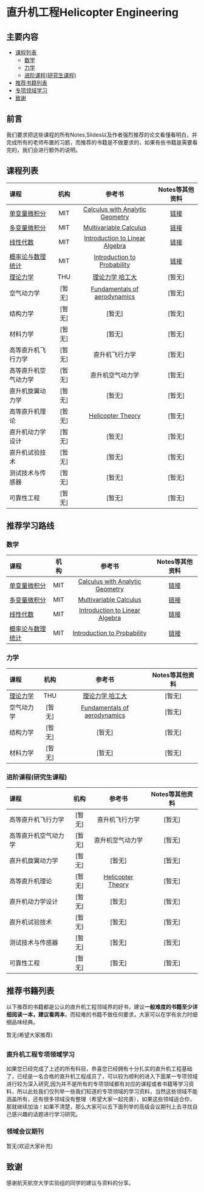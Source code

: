 # 直升机工程Helicopter Engineering 
 
 
 ## 主要内容 
 * [课程列表](#curriculum) 
     * [数学](#1.0)
     * [力学](#2.0)
     * [进阶课程(研究生课程)](#3.0)
 * [推荐书籍列表](#booklists)
 * [专项领域学习](#special_learning) 
 * [致谢](#many_thanks) 
 
 ## <h2 id="preparation">前言</h2> 
 我们要求把这些课程的所有Notes,Slides以及作者强烈推荐的论文看懂看明白，并完成所有的老师布置的习题，而推荐的书籍是不做要求的，如果有些书籍是需要看完的，我们会进行额外的说明。
 
 ## <h2 id="curriculum">课程列表</h2> 
 课程 | 机构 | 参考书 | Notes等其他资料 
 :-- | :--: | :--: | :--:
 [单变量微积分](http://open.163.com/movie/2006/8/M/L/M6GLI5A07_M6GLJH1ML.html)|MIT| [Calculus with Analytic Geometry](https://www.amazon.com/exec/obidos/ASIN/0070576424/ref=nosim/mitopencourse-20)|[链接](https://ocw.mit.edu/courses/mathematics/18-01-single-variable-calculus-fall-2006/)
 [多变量微积分](http://open.163.com/special/opencourse/multivariable.html)|MIT| [Multivariable Calculus](https://www.amazon.com/exec/obidos/ASIN/0130339679/ref=nosim/mitopencourse-20)|[链接](https://ocw.mit.edu/courses/mathematics/18-02-multivariable-calculus-fall-2007/)
 [线性代数](http://open.163.com/special/opencourse/daishu.html)|MIT| [Introduction to Linear Algebra](http://math.mit.edu/~gs/linearalgebra/)|[链接](https://ocw.mit.edu/courses/mathematics/18-06-linear-algebra-spring-2010/study-materials/)
 [概率论与数理统计](https://www.youtube.com/watch?v=j9WZyLZCBzs&list=PLQ3khvAsNhargDx0dG1cQXOrA2u3JsFKc)|MIT| [Introduction to Probability](https://www.amazon.com/exec/obidos/ASIN/188652923X/ref=nosim/mitopencourse-20)|[链接](https://ocw.mit.edu/courses/electrical-engineering-and-computer-science/6-041-probabilistic-systems-analysis-and-applied-probability-fall-2010/tutorials/)
 [理论力学 ](http://www.xuetangx.com/courses/course-v1:TsinghuaX+20330334X_2015_2+sp/about)|THU| [理论力学 哈工大](https://www.amazon.cn/s/ref=nb_sb_noss_2/459-7493406-3343453?__mk_zh_CN=%E4%BA%9A%E9%A9%AC%E9%80%8A%E7%BD%91%E7%AB%99&url=search-alias%3Daps&field-keywords=%E7%90%86%E8%AE%BA%E5%8A%9B%E5%AD%A6)|[暂无]
 空气动力学| [暂无] |[Fundamentals of aerodynamics](https://www.amazon.cn/%E5%9B%BE%E4%B9%A6/dp/B00JE12SPQ/ref=sr_1_3?ie=UTF8&qid=1491364875&sr=8-3&keywords=%E7%A9%BA%E6%B0%94%E5%8A%A8%E5%8A%9B%E5%AD%A6)|[暂无]
 结构力学 | [暂无] |[暂无] |[暂无]
 材料力学| [暂无] |[暂无] |[暂无]
 高等直升机飞行力学| [暂无] |直升机飞行力学| [暂无]
 高等直升机空气动力学 | [暂无] |直升机空气动力学| [暂无]
 直升机旋翼动力学 | [暂无] |[暂无] |[暂无]
 高等直升机理论| [暂无] |[Helicopter Theory](https://www.amazon.cn/Helicopter-Theory-Johnson-Wayne/dp/0486682307/ref=sr_1_1?ie=UTF8&qid=1491365076&sr=8-1&keywords=helicopter+theory)|[暂无]
 直升机动力学设计| [暂无] |[暂无] |[暂无]
 直升机试验技术| [暂无] |[暂无] |[暂无]
 测试技术与传感器 | [暂无] |[暂无] |[暂无]
 可靠性工程| [暂无] |[暂无] |[暂无]
 
 
 ## <h2 id="learning_route">推荐学习路线</h2> 
 
 ### <h3 id="1.0">数学</h3> 
 课程 | 机构 | 参考书 | Notes等其他资料 
 :-- | :--: | :--: | :--: 
 [单变量微积分](http://open.163.com/movie/2006/8/M/L/M6GLI5A07_M6GLJH1ML.html)|MIT| [Calculus with Analytic Geometry](https://www.amazon.com/exec/obidos/ASIN/0070576424/ref=nosim/mitopencourse-20)|[链接](https://ocw.mit.edu/courses/mathematics/18-01-single-variable-calculus-fall-2006/)
 [多变量微积分](http://open.163.com/special/opencourse/multivariable.html)|MIT| [Multivariable Calculus](https://www.amazon.com/exec/obidos/ASIN/0130339679/ref=nosim/mitopencourse-20)|[链接](https://ocw.mit.edu/courses/mathematics/18-02-multivariable-calculus-fall-2007/)
 [线性代数](http://open.163.com/special/opencourse/daishu.html)|MIT| [Introduction to Linear Algebra](http://math.mit.edu/~gs/linearalgebra/)|[链接](https://ocw.mit.edu/courses/mathematics/18-06-linear-algebra-spring-2010/study-materials/)
 [概率论与数理统计](https://www.youtube.com/watch?v=j9WZyLZCBzs&list=PLQ3khvAsNhargDx0dG1cQXOrA2u3JsFKc)|MIT| [Introduction to Probability](https://www.amazon.com/exec/obidos/ASIN/188652923X/ref=nosim/mitopencourse-20)|[链接](https://ocw.mit.edu/courses/electrical-engineering-and-computer-science/6-041-probabilistic-systems-analysis-and-applied-probability-fall-2010/tutorials/)
 
 ### <h3 id="2.0">力学</h3> 
 课程 | 机构 | 参考书 | Notes等其他资料 
 :-- | :--: | :--: | :--: 
 [理论力学 ](http://www.xuetangx.com/courses/course-v1:TsinghuaX+20330334X_2015_2+sp/about)|THU| [理论力学 哈工大](https://www.amazon.cn/s/ref=nb_sb_noss_2/459-7493406-3343453?__mk_zh_CN=%E4%BA%9A%E9%A9%AC%E9%80%8A%E7%BD%91%E7%AB%99&url=search-alias%3Daps&field-keywords=%E7%90%86%E8%AE%BA%E5%8A%9B%E5%AD%A6)|[暂无]
 空气动力学| [暂无] |[Fundamentals of aerodynamics](https://www.amazon.cn/%E5%9B%BE%E4%B9%A6/dp/B00JE12SPQ/ref=sr_1_3?ie=UTF8&qid=1491364875&sr=8-3&keywords=%E7%A9%BA%E6%B0%94%E5%8A%A8%E5%8A%9B%E5%AD%A6)|[暂无]
 结构力学 | [暂无] |[暂无] |[暂无]
 材料力学| [暂无] |[暂无] |[暂无]
 
 ### <h3 id="3.0">进阶课程(研究生课程)</h3> 
 课程 | 机构 | 参考书 | Notes等其他资料 
 :-- | :--: | :--: | :--: 
 高等直升机飞行力学| [暂无] |直升机飞行力学| [暂无]
 高等直升机空气动力学 | [暂无] |直升机空气动力学| [暂无]
 直升机旋翼动力学 | [暂无] |[暂无] |[暂无]
 高等直升机理论| [暂无] |[Helicopter Theory](https://www.amazon.cn/Helicopter-Theory-Johnson-Wayne/dp/0486682307/ref=sr_1_1?ie=UTF8&qid=1491365076&sr=8-1&keywords=helicopter+theory)|[暂无]
 直升机动力学设计| [暂无] |[暂无] |[暂无]
 直升机试验技术| [暂无] |[暂无] |[暂无]
 测试技术与传感器 | [暂无] |[暂无] |[暂无]
 可靠性工程| [暂无] |[暂无] |[暂无]
 
 ## <h2 id="booklists">推荐书籍列表</h2> 
  以下推荐的书籍都是公认的直升机工程领域界的好书，建议**一般难度的书籍至少详细阅读一本，建议看两本**，而较难的书籍不做任何要求，大家可以在学有余力时细细品味经典。
 
 
 暂无(希望大家推荐) 
 
 
 ## <h3 id="special_learning">直升机工程专项领域学习</h3> 
 如果您已经完成了上述的所有科目，恭喜您已经拥有十分扎实的直升机工程基础了，已经是一名合格的直升机工程成员了，可以较为顺利的进入下面某一专项领域进行较为深入研究,因为并不是所有的专项领域都有对应的课程或者书籍等学习资料，所以此处我们仅列举一些我们知道的专项领域的学习资料，当然这些领域不能涵盖所有，还有很多领域没有整理（希望大家一起完善），如果这些领域适合你，那就继续加油！如果不清楚，那么大家可以去下面列举的高级会议期刊上去寻找自己感兴趣的话题进行学习研究。
 
 ### <h3 id="special_learning_data">领域会议期刊</h3> 
 暂无(欢迎大家补充) 
 
 
 ## <h2 id="many_thanks">致谢</h2> 
 感谢航天航空大学实验组的同学的建议与资料的分享。
 
